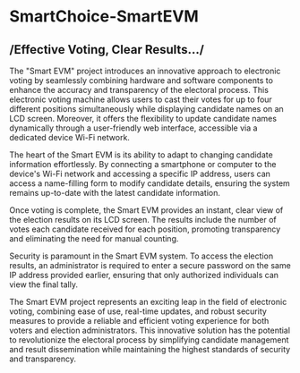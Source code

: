 # SmartChoice-SmartEVM
## /Effective Voting, Clear Results…/ 
The "Smart EVM" project introduces an innovative approach to electronic voting by seamlessly combining hardware and software components to enhance the accuracy and transparency of the electoral process. This electronic voting machine allows users to cast their votes for up to four different positions simultaneously while displaying candidate names on an LCD screen. Moreover, it offers the flexibility to update candidate names dynamically through a user-friendly web interface, accessible via a dedicated device Wi-Fi network.

The heart of the Smart EVM is its ability to adapt to changing candidate information effortlessly. By connecting a smartphone or computer to the device's Wi-Fi network and accessing a specific IP address, users can access a name-filling form to modify candidate details, ensuring the system remains up-to-date with the latest candidate information.

Once voting is complete, the Smart EVM provides an instant, clear view of the election results on its LCD screen. The results include the number of votes each candidate received for each position, promoting transparency and eliminating the need for manual counting.

Security is paramount in the Smart EVM system. To access the election results, an administrator is required to enter a secure password on the same IP address provided earlier, ensuring that only authorized individuals can view the final tally.

The Smart EVM project represents an exciting leap in the field of electronic voting, combining ease of use, real-time updates, and robust security measures to provide a reliable and efficient voting experience for both voters and election administrators. This innovative solution has the potential to revolutionize the electoral process by simplifying candidate management and result dissemination while maintaining the highest standards of security and transparency.
